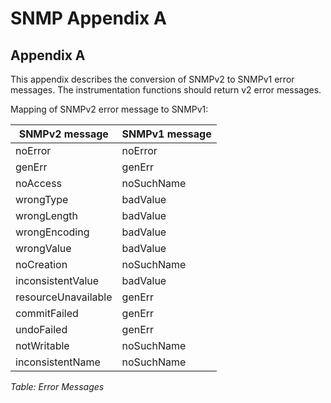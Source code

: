<!--
%CopyrightBegin%

SPDX-License-Identifier: Apache-2.0

Copyright Ericsson AB 2023-2024. All Rights Reserved.

Licensed under the Apache License, Version 2.0 (the "License");
you may not use this file except in compliance with the License.
You may obtain a copy of the License at

    http://www.apache.org/licenses/LICENSE-2.0

Unless required by applicable law or agreed to in writing, software
distributed under the License is distributed on an "AS IS" BASIS,
WITHOUT WARRANTIES OR CONDITIONS OF ANY KIND, either express or implied.
See the License for the specific language governing permissions and
limitations under the License.

%CopyrightEnd%
-->
# SNMP Appendix A

## Appendix A

This appendix describes the conversion of SNMPv2 to SNMPv1 error messages. The
instrumentation functions should return v2 error messages.

Mapping of SNMPv2 error message to SNMPv1:

| SNMPv2 message      | SNMPv1 message |
| ------------------- | -------------- |
| noError             | noError        |
| genErr              | genErr         |
| noAccess            | noSuchName     |
| wrongType           | badValue       |
| wrongLength         | badValue       |
| wrongEncoding       | badValue       |
| wrongValue          | badValue       |
| noCreation          | noSuchName     |
| inconsistentValue   | badValue       |
| resourceUnavailable | genErr         |
| commitFailed        | genErr         |
| undoFailed          | genErr         |
| notWritable         | noSuchName     |
| inconsistentName    | noSuchName     |

_Table: Error Messages_
